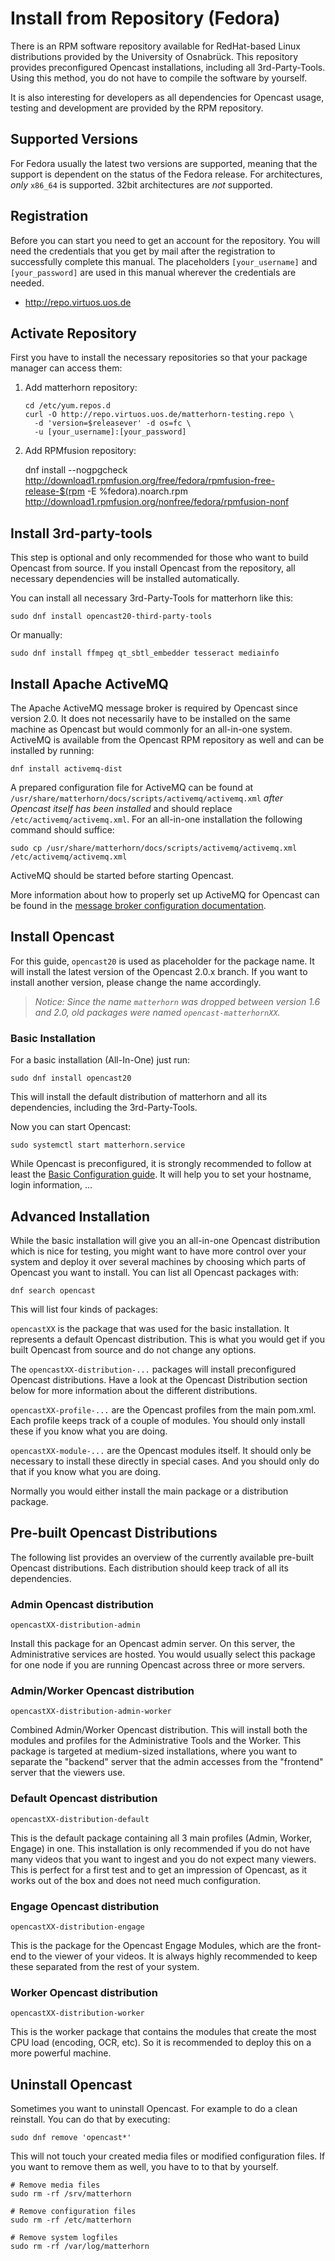 Install from Repository (Fedora)
================================

There is an RPM software repository available for RedHat-based Linux distributions provided by the University of
Osnabrück. This repository provides preconfigured Opencast installations, including all 3rd-Party-Tools. Using this
method, you do not have to compile the software by yourself.

It is also interesting for developers as all dependencies for Opencast usage, testing and development are provided by
the RPM repository.


Supported Versions
------------------

For Fedora usually the latest two versions are supported, meaning that the support is dependent on the status of the
Fedora release. For architectures, *only* `x86_64` is supported. 32bit architectures are *not* supported.


Registration
------------

Before you can start you need to get an account for the repository. You will need the credentials that you get by mail
after the registration to successfully complete this manual. The placeholders `[your_username]` and `[your_password]`
are used in this manual wherever the credentials are needed.

 - http://repo.virtuos.uos.de


Activate Repository
-------------------

First you have to install the necessary repositories so that your package manager can access them:

1. Add matterhorn repository:

    ```
    cd /etc/yum.repos.d
    curl -O http://repo.virtuos.uos.de/matterhorn-testing.repo \
      -d 'version=$releasever' -d os=fc \
      -u [your_username]:[your_password]
    ```

2. Add RPMfusion repository:

    dnf install --nogpgcheck \
      http://download1.rpmfusion.org/free/fedora/rpmfusion-free-release-$(rpm -E %fedora).noarch.rpm \
      http://download1.rpmfusion.org/nonfree/fedora/rpmfusion-nonf

Install 3rd-party-tools
-----------------------

This step is optional and only recommended for those who want to build Opencast from source. If you install Opencast
from the repository, all necessary dependencies will be installed automatically.

You can install all necessary 3rd-Party-Tools for matterhorn like this:

    sudo dnf install opencast20-third-party-tools

Or manually:

    sudo dnf install ffmpeg qt_sbtl_embedder tesseract mediainfo


Install Apache ActiveMQ
-----------------------

The Apache ActiveMQ message broker is required by Opencast since version 2.0. It does not necessarily have to be
installed on the same machine as Opencast but would commonly for an all-in-one system. ActiveMQ is available from the
Opencast RPM repository as well and can be installed by running:

    dnf install activemq-dist

A prepared configuration file for ActiveMQ can be found at `/usr/share/matterhorn/docs/scripts/activemq/activemq.xml`
*after Opencast itself has been installed* and should replace `/etc/activemq/activemq.xml`. For an all-in-one
installation the following command should suffice:

    sudo cp /usr/share/matterhorn/docs/scripts/activemq/activemq.xml /etc/activemq/activemq.xml

ActiveMQ should be started before starting Opencast.

More information about how to properly set up ActiveMQ for Opencast can be found in the [message broker configuration
documentation](../configuration/message-broker.md).


Install Opencast
------------------

For this guide, `opencast20` is used as placeholder for the package name. It will install the latest version of the
Opencast 2.0.x branch. If you want to install another version, please change the name accordingly.

> *Notice: Since the name `matterhorn` was dropped between version 1.6 and 2.0, old packages were named
> `opencast-matterhornXX`.*


### Basic Installation

For a basic installation (All-In-One) just run:

    sudo dnf install opencast20

This will install the default distribution of matterhorn and all its dependencies, including the 3rd-Party-Tools.

Now you can start Opencast:

    sudo systemctl start matterhorn.service

While Opencast is preconfigured, it is strongly recommended to follow at least the [Basic Configuration
guide](../configuration/basic.md). It will help you to set your hostname, login information, …


Advanced Installation
---------------------

While the basic installation will give you an all-in-one Opencast distribution which is nice for testing, you might
want to have more control over your system and deploy it over several machines by choosing which parts of Opencast you
want to install. You can list all Opencast packages with:

    dnf search opencast

This will list four kinds of packages:

`opencastXX` is the package that was used for the basic installation. It represents a default Opencast
distribution.  This is what you would get if you built Opencast from source and do not change any options.

The `opencastXX-distribution-...` packages will install preconfigured Opencast distributions. Have a look at
the Opencast Distribution section below for more information about the different distributions.

`opencastXX-profile-...` are the Opencast profiles from the main pom.xml. Each profile keeps track of a
couple of modules.  You should only install these if you know what you are doing.

`opencastXX-module-...` are the Opencast modules itself. It should only be necessary to install these
directly in special cases.  And you should only do that if you know what you are doing.

Normally you would either install the main package or a distribution package.


Pre-built Opencast Distributions
--------------------------------

The following list provides an overview of the currently available pre-built Opencast distributions. Each distribution
should keep track of all its dependencies.

### Admin Opencast distribution

`opencastXX-distribution-admin`

Install this package for an Opencast admin server. On this server, the Administrative services are hosted. You would usually
select this package for one node if you are running Opencast across three or more servers.

### Admin/Worker Opencast distribution

`opencastXX-distribution-admin-worker`

Combined Admin/Worker Opencast distribution. This will install both the modules and profiles for the Administrative
Tools and the Worker. This package is targeted at medium-sized installations, where you want to separate the "backend"
server that the admin accesses from the "frontend" server that the viewers use.

### Default Opencast distribution

`opencastXX-distribution-default`

This is the default package containing all 3 main profiles (Admin, Worker, Engage) in one. This installation is only
recommended if you do not have many videos that you want to ingest and you do not expect many viewers. This is perfect
for a first test and to get an impression of Opencast, as it works out of the box and does not need much configuration.

### Engage Opencast distribution

`opencastXX-distribution-engage`

This is the package for the Opencast Engage Modules, which are the front-end to the viewer of your videos. It is always
highly recommended to keep these separated from the rest of your system.

### Worker Opencast distribution

`opencastXX-distribution-worker`

This is the worker package that contains the modules that create the most CPU load (encoding, OCR, etc). So it is
recommended to deploy this on a more powerful machine.


Uninstall Opencast
--------------------

Sometimes you want to uninstall Opencast. For example to do a clean reinstall. You can do that by executing:

    sudo dnf remove 'opencast*'

This will not touch your created media files or modified configuration files.  If you want to remove them as well, you
have to to that by yourself.

    # Remove media files
    sudo rm -rf /srv/matterhorn
 
    # Remove configuration files
    sudo rm -rf /etc/matterhorn

    # Remove system logfiles
    sudo rm -rf /var/log/matterhorn

